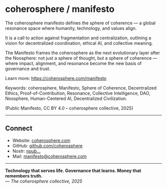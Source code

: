 # coherosphere / manifesto

The coherosphere manifesto defines the sphere of coherence — a global resonance space where humanity, technology, and values align.

It is a call to action against fragmentation and centralization, outlining a vision for decentralized coordination, ethical AI, and collective meaning.

The Manifesto frames the coherosphere as the next evolutionary layer after the Noosphere: not just a sphere of thought, but a sphere of coherence — where impact, alignment, and resonance become the new basis of governance and trust.

Learn more: https://coherosphere.com/manifesto

Keywords: coherosphere, Manifesto, Sphere of Coherence, Decentralized Ethics, Proof-of-Contribution, Resonance, Collective Intelligence, DAO, Noosphere, Human-Centered AI, Decentralized Civilization.

(Public Manifesto, CC BY 4.0 – coherosphere collective, 2025)

---

## Connect

- Website: [coherosphere.com](https://coherosphere.com)  
- GitHub: [github.com/coherosphere](https://github.com/coherosphere)  
- Nostr: [npub…](https://nostr.band/npub1kc9weag9hjf0p0xz5naamts48rdkzymucvrd9ws8ns7n4x3qq5gsljlnck)
- Mail: manifesto@coherosphere.com

---

**Technology that serves life. Governance that learns. Money that remembers truth.**  
*— The coherosphere collective, 2025*